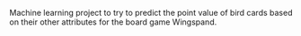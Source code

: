 Machine learning project to try to predict the point value of bird cards based on their other attributes for the board game Wingspand. 
